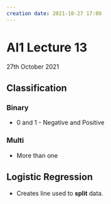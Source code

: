 ```yaml
---
creation date: 2021-10-27 17:09
---
```

#  AI1 Lecture 13
27th October 2021

## Classification
### Binary
- 0 and 1 - Negative and Positive
### Multi
- More than one
## Logistic Regression
- Creates line used to **split** data.